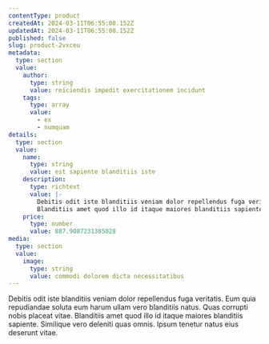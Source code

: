 ```yaml
---
contentType: product
createdAt: 2024-03-11T06:55:08.152Z
updatedAt: 2024-03-11T06:55:08.152Z
published: false
slug: product-2vxceu
metadata:
  type: section
  value:
    author:
      type: string
      value: reiciendis impedit exercitationem incidunt
    tags:
      type: array
      value:
        - ex
        - numquam
details:
  type: section
  value:
    name:
      type: string
      value: est sapiente blanditiis iste
    description:
      type: richtext
      value: |-
        Debitis odit iste blanditiis veniam dolor repellendus fuga veritatis. Eum quia repudiandae soluta eum harum ullam vero blanditiis natus. Quas corrupti nobis placeat vitae.
        Blanditiis amet quod illo id itaque maiores blanditiis sapiente. Similique vero deleniti quas omnis. Ipsum tenetur natus eius deserunt vitae.
    price:
      type: number
      value: 887.9087231385028
media:
  type: section
  value:
    image:
      type: string
      value: commodi dolorem dicta necessitatibus
---
```


Debitis odit iste blanditiis veniam dolor repellendus fuga veritatis. Eum quia repudiandae soluta eum harum ullam vero blanditiis natus. Quas corrupti nobis placeat vitae.
Blanditiis amet quod illo id itaque maiores blanditiis sapiente. Similique vero deleniti quas omnis. Ipsum tenetur natus eius deserunt vitae.
